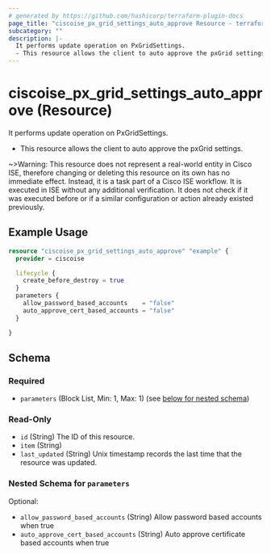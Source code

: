 ```yaml
---
# generated by https://github.com/hashicorp/terraform-plugin-docs
page_title: "ciscoise_px_grid_settings_auto_approve Resource - terraform-provider-ciscoise"
subcategory: ""
description: |-
  It performs update operation on PxGridSettings.
  - This resource allows the client to auto approve the pxGrid settings.
---
```


# ciscoise_px_grid_settings_auto_approve (Resource)

It performs update operation on PxGridSettings.
- This resource allows the client to auto approve the pxGrid settings.


~>Warning: This resource does not represent a real-world entity in Cisco ISE, therefore changing or deleting this resource on its own has no immediate effect. Instead, it is a task part of a Cisco ISE workflow. It is executed in ISE without any additional verification. It does not check if it was executed before or if a similar configuration or action already existed previously.

## Example Usage

```terraform
resource "ciscoise_px_grid_settings_auto_approve" "example" {
  provider = ciscoise

  lifecycle {
    create_before_destroy = true
  }
  parameters {
    allow_password_based_accounts    = "false"
    auto_approve_cert_based_accounts = "false"
  }

}
```

<!-- schema generated by tfplugindocs -->
## Schema

### Required

- `parameters` (Block List, Min: 1, Max: 1) (see [below for nested schema](#nestedblock--parameters))

### Read-Only

- `id` (String) The ID of this resource.
- `item` (String)
- `last_updated` (String) Unix timestamp records the last time that the resource was updated.

<a id="nestedblock--parameters"></a>
### Nested Schema for `parameters`

Optional:

- `allow_password_based_accounts` (String) Allow password based accounts when true
- `auto_approve_cert_based_accounts` (String) Auto approve certificate based accounts when true


